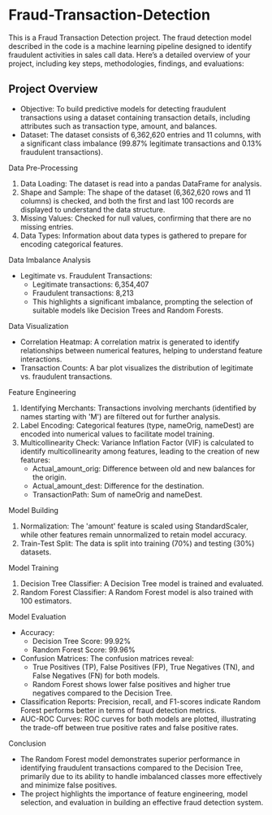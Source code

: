 # Fraud-Transaction-Detection
This is a Fraud Transaction Detection project. The fraud detection model described in the code is a machine learning pipeline designed to identify fraudulent activities in sales call data. Here’s a detailed overview of your project, including key steps, methodologies, findings, and evaluations:

## Project Overview <br>
* Objective: To build predictive models for detecting fraudulent transactions using a dataset containing transaction details, including attributes such as transaction type, amount, and balances. <br>
* Dataset: The dataset consists of 6,362,620 entries and 11 columns, with a significant class imbalance (99.87% legitimate transactions and 0.13% fraudulent transactions). <br>

Data Pre-Processing <br>
1. Data Loading: The dataset is read into a pandas DataFrame for analysis. <br>
2. Shape and Sample: The shape of the dataset (6,362,620 rows and 11 columns) is checked, and both the first and last 100 records are displayed to understand the data structure. <br>
3. Missing Values: Checked for null values, confirming that there are no missing entries. <br>
4. Data Types: Information about data types is gathered to prepare for encoding categorical features. <br>

Data Imbalance Analysis <br>
* Legitimate vs. Fraudulent Transactions: <br>
  * Legitimate transactions: 6,354,407 <br>
  * Fraudulent transactions: 8,213 <br>
  * This highlights a significant imbalance, prompting the selection of suitable models like Decision Trees and Random Forests. <br>
  
Data Visualization <br>
* Correlation Heatmap: A correlation matrix is generated to identify relationships between numerical features, helping to understand feature interactions. <br>
* Transaction Counts: A bar plot visualizes the distribution of legitimate vs. fraudulent transactions. <br>

Feature Engineering <br>
1. Identifying Merchants: Transactions involving merchants (identified by names starting with 'M') are filtered out for further analysis. <br>
2. Label Encoding: Categorical features (type, nameOrig, nameDest) are encoded into numerical values to facilitate model training. <br>
3. Multicollinearity Check: Variance Inflation Factor (VIF) is calculated to identify multicollinearity among features, leading to the creation of new features: <br>
   * Actual_amount_orig: Difference between old and new balances for the origin. <br>
   * Actual_amount_dest: Difference for the destination. <br>
   * TransactionPath: Sum of nameOrig and nameDest. <br>
   
Model Building <br>
1. Normalization: The 'amount' feature is scaled using StandardScaler, while other features remain unnormalized to retain model accuracy. <br>
2. Train-Test Split: The data is split into training (70%) and testing (30%) datasets. <br>

Model Training <br>
1. Decision Tree Classifier: A Decision Tree model is trained and evaluated. <br>
2. Random Forest Classifier: A Random Forest model is also trained with 100 estimators. <br>

Model Evaluation <br>
* Accuracy: <br>
  * Decision Tree Score: 99.92% <br>
  * Random Forest Score: 99.96% <br>
* Confusion Matrices: The confusion matrices reveal: <br>
  * True Positives (TP), False Positives (FP), True Negatives (TN), and False Negatives (FN) for both models. <br>
  * Random Forest shows lower false positives and higher true negatives compared to the Decision Tree. <br>
* Classification Reports: Precision, recall, and F1-scores indicate Random Forest performs better in terms of fraud detection metrics. <br>
* AUC-ROC Curves: ROC curves for both models are plotted, illustrating the trade-off between true positive rates and false positive rates. <br>

Conclusion <br>
* The Random Forest model demonstrates superior performance in identifying fraudulent transactions compared to the Decision Tree, primarily due to its ability to handle imbalanced classes more effectively and minimize false positives. <br>
* The project highlights the importance of feature engineering, model selection, and evaluation in building an effective fraud detection system. <br>
